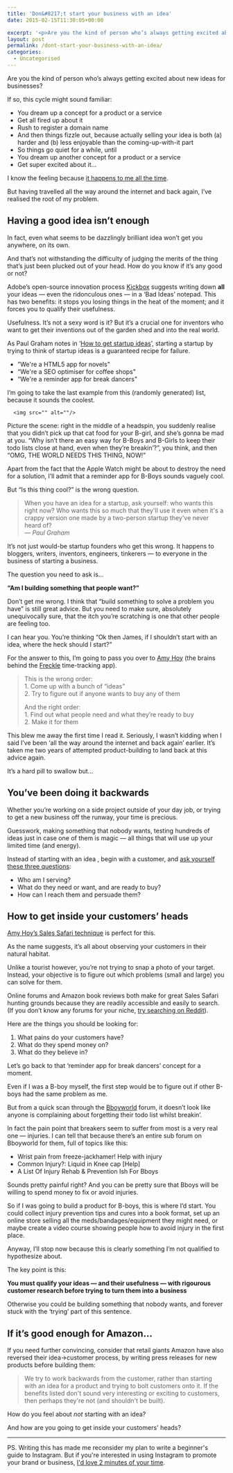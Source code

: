 ```yaml
---
title: 'Don&#8217;t start your business with an idea'
date: 2015-02-15T11:30:05+00:00

excerpt: '<p>Are you the kind of person who’s always getting excited about new ideas for businesses? But then struggling to get them off the ground? Find out why you might have been doing things back to front...</p>'
layout: post
permalink: /dont-start-your-business-with-an-idea/
categories:
  - Uncategorised
---
```

<p>Are you the kind of person who’s always getting excited about new ideas for businesses?</p>

<p>If so, this cycle might sound familiar:</p>

<ul>
<li>You dream up a concept for a product or a service</li>
<li>Get all fired up about it</li>
<li>Rush to register a domain name</li>
<li>And then things fizzle out, because actually selling your idea is both (a) harder and (b) less enjoyable than the coming-up-with-it part</li>
<li>So things go quiet for a while, until</li>
<li>You dream up another concept for a product or a service</li>
<li>Get super excited about it…</li>
</ul>

<p>I know the feeling because <a href="http://greig.cc/journal/2014/1/i-never-finish-anyth">it happens to me all the time</a>.</p>

<p>But having travelled all the way around the internet and back again, I’ve realised the root of my problem. </p>

<h2 id="havingagoodideaisntenough">Having a good idea isn’t enough</h2>

<p>In fact, even what seems to be dazzlingly brilliant idea won’t get you anywhere, on its own.</p>

<p>And that’s not withstanding the difficulty of judging the merits of the thing that’s just been plucked out of your head. How do you know if it’s any good or not?</p>

<p>Adobe’s open-source innovation process <a href="https://kickbox.adobe.com/workshop/kickbox/">Kickbox</a> suggests writing down <strong>all</strong> your ideas — even the ridonculous ones — in a ‘Bad Ideas’ notepad. This has two benefits: it stops you losing things in the heat of the moment; and it forces you to qualify their usefulness.</p>

<p>Usefulness. It’s not a sexy word is it? But it’s a crucial one for inventors who want to get their inventions out of the garden shed and into the real world.</p>

<p>As Paul Graham notes in ‘<a href="http://paulgraham.com/startupideas.html">How to get startup ideas</a>’, starting a startup by trying to think of startup ideas is a guaranteed recipe for failure.</p>

<ul>
<li>”We're a HTML5 app for novels"</li>
<li>“We're a SEO optimiser for coffee shops"</li>
<li>“We're a reminder app for break dancers"</li>
</ul>

<p>I’m going to take the last example from this (randomly generated) list, because it sounds the coolest.</p>
  
      <img src="" alt=""/>
  

<p>Picture the scene: right in the middle of a headspin, you suddenly realise that you didn’t pick up that cat food for your B-girl, and she’s gonna be mad at you. “Why isn’t there an easy way for B-Boys and B-Girls to keep their todo lists close at hand, even when they’re breakin’?”, you think, and then “OMG, THE WORLD NEEDS THIS THING, NOW!”</p>

<p>Apart from the fact that the Apple Watch might be about to destroy the need for a solution, I’ll admit that a reminder app for B-Boys sounds vaguely cool.</p>

<p>But “Is this thing cool?” is the wrong question.</p>

<blockquote>
  <p>When you have an idea for a startup, ask yourself: who wants this right now? Who wants this so much that they'll use it even when it's a crappy version one made by a two-person startup they've never heard of? <br>
  — <em>Paul Graham</em></p>
</blockquote>

<p>It’s not just would-be startup founders who get this wrong. It happens to bloggers, writers, inventors, engineers, tinkerers — to everyone in the business of starting a business.</p>

<p>The question you need to ask is…</p>

<p><strong>“Am I building something that people want?”</strong></p>

<p>Don’t get me wrong. I think that “build something to solve a problem you have” is still great advice. But you need to make sure, absolutely unequivocally sure, that the itch you’re scratching is one that other people are feeling too. </p>

<p>I can hear you. You’re thinking “Ok then James, if I shouldn’t start with an idea, where the heck should I start?”</p>

<p>For the answer to this, I’m going to pass you over to <a href="https://letsfreckle.com/">Amy Hoy</a> (the brains behind the <a href="https://letsfreckle.com/">Freckle</a> time-tracking app).</p>

<blockquote>
  <p>This is the wrong order: <br>
  1. Come up with a bunch of “ideas” <br>
  2. Try to figure out if anyone wants to buy any of them </p>
  
  <p>And the right order: <br>
  1. Find out what people need and what they’re ready to buy <br>
  2. Make it for them</p>
</blockquote>

<p>This blew me away the first time I read it. Seriously, I wasn’t kidding when I said I’ve been ‘all the way around the internet and back again’ earlier. It’s taken me two years of attempted product-building to land back at this advice again.</p>

<p>It’s a hard pill to swallow but...</p>

<h2 id="youvebeendoingitbackwards">You’ve been doing it backwards</h2>

<p>Whether you’re working on a side project outside of your day job, or trying to get a new business off the runway, your time is precious.</p>

<p>Guesswork, making something that nobody wants, testing hundreds of ideas just in case one of them is magic — all things that will use up your limited time (and energy).</p>

<p>Instead of starting with an idea , begin with a customer, and <a href="https://unicornfree.com/2013/how-do-you-create-a-product-people-want-to-buy">ask yourself these three questions</a>: </p>

<ul>
<li>Who am I serving?</li>
<li>What do they need or want, and are ready to buy?</li>
<li>How can I reach them and persuade them?</li>
</ul>

<h2 id="howtogetinsideyourcustomersheads">How to get inside your customers’ heads</h2>

<p><a href="https://unicornfree.com/2013/video-sales-safari-in-action">Amy Hoy’s Sales Safari technique</a> is perfect for this.</p>

<p>As the name suggests, it’s all about observing your customers in their natural habitat.</p>

<p>Unlike a tourist however, you’re not trying to snap a photo of your target. Instead, your objective is to figure out which problems (small and large) you can solve for them.</p>

<p>Online forums and Amazon book reviews both make for great Sales Safari hunting grounds because they are readily accessible and easily to search. (If you don’t know any forums for your niche, <a href="http://www.reddit.com/subreddits/">try searching on Reddit</a>).</p>

<p>Here are the things you should be looking for:</p>

<ol>
<li>What pains do your customers have?</li>
<li>What do they spend money on?</li>
<li>What do they believe in?</li>
</ol>

<p>Let’s go back to that ‘reminder app for break dancers’ concept for a moment.</p>

<p>Even if I was a B-boy myself, the first step would be to figure out if other B-boys had the same problem as me. </p>

<p>But from a quick scan through the <a href="http://www.bboyworld.com/forum/search.php?searchid=909626">Bboyworld</a> forum, it doesn’t look like anyone is complaining about forgetting their todo list whilst breakin’.</p>

<p>In fact the pain point that breakers seem to suffer from most is a very real one — injuries. I can tell that because there’s an entire sub forum on Bboyworld for them, full of topics like this:</p>

<ul>
<li>Wrist pain from freeze-jackhamer! Help with injury</li>
<li>Common Injury?: Liquid in Knee cap [Help]</li>
<li>A List Of Injury Rehab &amp; Prevention Ish For Bboys</li>
</ul>

<p>Sounds pretty painful right? And you can be pretty sure that Bboys will be willing to spend money to fix or avoid injuries.</p>

<p>So if I was going to build a product for B-boys, this is where I’d start. You could collect injury prevention tips and cures into a book format, set up an online store selling all the meds/bandages/equipment they might need, or maybe create a video course showing people how to avoid injury in the first place.</p>

<p>Anyway, I’ll stop now because this is clearly something I’m not qualified to hypothesize about.</p>

<p>The key point is this:</p>

<p><strong>You must qualify your ideas — and their usefulness — with rigourous customer research before trying to turn them into a business</strong></p>

<p>Otherwise you could be building something that nobody wants, and forever stuck with the ‘trying’ part of this sentence.</p>

<h2 id="ifitsgoodenoughforamazon">If it’s good enough for Amazon…</h2>

<p>If you need further convincing, consider that retail giants Amazon have also reversed their idea-&gt;customer process, by writing press releases for new products before building them: </p>

<blockquote>
  <p>We try to work backwards from the customer, rather than starting with an idea for a product and trying to bolt customers onto it. If the benefits listed don't sound very interesting or exciting to customers, then perhaps they're not (and shouldn't be built).</p>
</blockquote>

<p>How do you feel about <em>not</em> starting with an idea?</p>

<p>And how are you going to get inside your customers' heads?</p>

<hr>

<p>PS. Writing this has made me reconsider my plan to write a beginner's guide to Instagram. But if you're interested in using Instagram to promote your brand or business, <a href="https://jamesgreig.typeform.com/to/xv64yS">I'd love 2 minutes of your time</a>.</p>